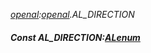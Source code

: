 _[openal](../../modules/openal/openal-module.md):[openal](../../modules/openal/openal-module.md).AL\_DIRECTION_
##### Const AL\_DIRECTION:[ALenum](../../modules/openal/openal-alenum.md)
